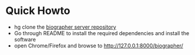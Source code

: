 # Quick Howto #

  * hg clone the [biographer server repository](http://code.google.com/p/biographer/source/browse/?repo=server)
  * Go through README to install the required dependencies and install the software
  * open Chrome/Firefox and browse to http://127.0.0.1:8000/biographer/